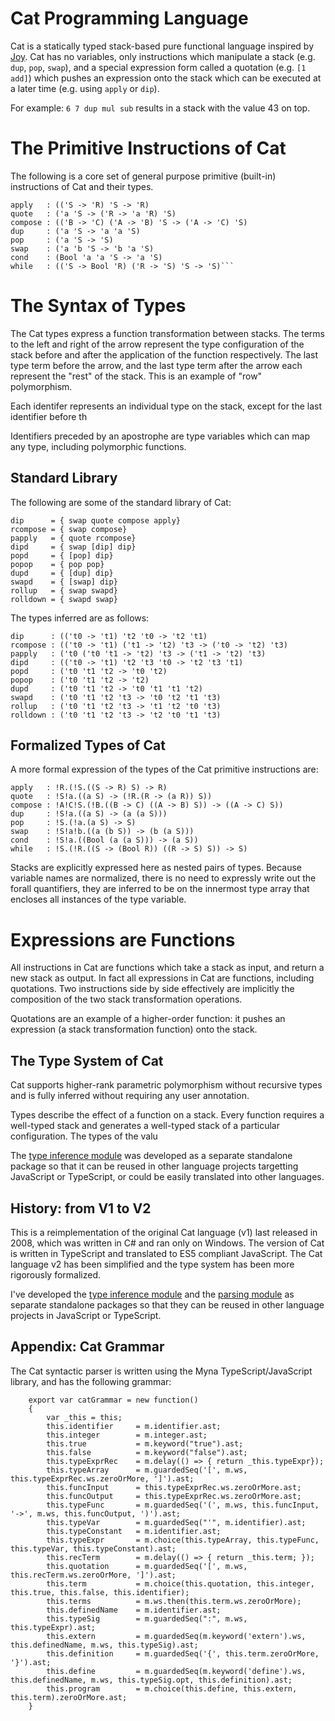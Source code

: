 # Cat Programming Language 

Cat is a statically typed stack-based pure functional language inspired by [Joy](https://en.wikipedia.org/wiki/Joy_(programming_language)). Cat has no variables, only instructions which manipulate a stack (e.g. `dup`, `pop`, `swap`), and a special expression form called a quotation (e.g. `[1 add]`) which pushes an expression onto the stack which can be executed at a later time (e.g. using `apply` or `dip`). 

For example: `6 7 dup mul sub` results in a stack with the value 43 on top. 

# The Primitive Instructions of Cat

The following is a core set of general purpose primitive (built-in) instructions of Cat and their types.

```
apply   : (('S -> 'R) 'S -> 'R)
quote   : ('a 'S -> ('R -> 'a 'R) 'S)
compose : (('B -> 'C) ('A -> 'B) 'S -> ('A -> 'C) 'S)
dup     : ('a 'S -> 'a 'a 'S)
pop     : ('a 'S -> 'S)
swap    : ('a 'b 'S -> 'b 'a 'S)
cond    : (Bool 'a 'a 'S -> 'a 'S)
while   : (('S -> Bool 'R) ('R -> 'S) 'S -> 'S)```
```

# The Syntax of Types

The Cat types express a function transformation between stacks. The terms to the left and right of the arrow represent the type configuration of the stack before and after the application of the function respectively. The last type term before the arrow, and the last type term after the arrow each represent the "rest" of the stack. This is an example of "row" polymorphism.  

Each identifer represents an individual type on the stack, except for the last identifier before th

Identifiers preceded by an apostrophe are type variables which can map any type, including polymorphic functions. 

## Standard Library 

The following are some of the standard library of Cat:

```
dip      = { swap quote compose apply}
rcompose = { swap compose}
papply   = { quote rcompose}
dipd     = { swap [dip] dip}
popd     = { [pop] dip}
popop    = { pop pop}
dupd     = { [dup] dip}
swapd    = { [swap] dip}
rollup   = { swap swapd}
rolldown = { swapd swap}
```

The types inferred are as follows: 

```
dip	     : (('t0 -> 't1) 't2 't0 -> 't2 't1) 
rcompose : (('t0 -> 't1) ('t1 -> 't2) 't3 -> ('t0 -> 't2) 't3) 
papply   : ('t0 ('t0 't1 -> 't2) 't3 -> ('t1 -> 't2) 't3) 
dipd     : (('t0 -> 't1) 't2 't3 't0 -> 't2 't3 't1) 
popd     : ('t0 't1 't2 -> 't0 't2) 
popop    : ('t0 't1 't2 -> 't2) 
dupd     : ('t0 't1 't2 -> 't0 't1 't1 't2) 
swapd    : ('t0 't1 't2 't3 -> 't0 't2 't1 't3) 
rollup   : ('t0 't1 't2 't3 -> 't1 't2 't0 't3) 
rolldown : ('t0 't1 't2 't3 -> 't2 't0 't1 't3) 
```

## Formalized Types of Cat

A more formal expression of the types of the Cat primitive instructions are:

```
apply   : !R.(!S.((S -> R) S) -> R)
quote   : !S!a.((a S) -> (!R.(R -> (a R)) S))
compose : !A!C!S.(!B.((B -> C) ((A -> B) S)) -> ((A -> C) S))
dup     : !S!a.((a S) -> (a (a S)))
pop     : !S.(!a.(a S) -> S)
swap    : !S!a!b.((a (b S)) -> (b (a S)))
cond    : !S!a.((Bool (a (a S))) -> (a S))
while   : !S.(!R.((S -> (Bool R)) ((R -> S) S)) -> S)
```

Stacks are explicitly expressed here as nested pairs of types. Because variable names are normalized, there is no need to expressly write out the forall quantifiers, they are inferred to be on the innermost type array that encloses all instances of the type variable. 

# Expressions are Functions

All instructions in Cat are functions which take a stack as input, and return a new stack as output. In fact all expressions in Cat are functions, including quotations. Two instructions side by side effectively are implicitly the composition of the two stack transformation operations. 

Quotations are an example of a higher-order function: it pushes an expression (a stack transformation function) onto the stack. 

## The Type System of Cat 

Cat supports higher-rank parametric polymorphism without recursive types and is fully inferred without requiring any user annotation. 

Types describe the effect of a function on a stack. Every function requires a well-typed stack and generates a well-typed stack of a particular configuration. The types of the valu

The [type inference module](https://github.com/cdiggins/type-inference) was developed as a separate standalone package so that it can be reused in other language projects targetting JavaScript or TypeScript, or could be easily translated into other languages. 

## History: from V1 to V2

This is a reimplementation of the original Cat language (v1) last released in 2008, which was written in C# and ran only on Windows. The version of Cat is written in TypeScript and translated to ES5 compliant JavaScript. The Cat language v2 has been simplified and the type system has been more rigorously formalized. 

I've developed the [type inference module](https://github.com/cdiggins/type-inference) and the [parsing module](https://github.com/cdiggins/myna-parser) as separate standalone packages so that they can be reused in other language projects in JavaScript or TypeScript.

## Appendix: Cat Grammar

The Cat syntactic parser is written using the Myna TypeScript/JavaScript library, and has the following grammar:

```
    export var catGrammar = new function() 
    {
        var _this = this;
        this.identifier     = m.identifier.ast;
        this.integer        = m.integer.ast;
        this.true           = m.keyword("true").ast;
        this.false          = m.keyword("false").ast;
        this.typeExprRec    = m.delay(() => { return _this.typeExpr});
        this.typeArray      = m.guardedSeq('[', m.ws, this.typeExprRec.ws.zeroOrMore, ']').ast;
        this.funcInput      = this.typeExprRec.ws.zeroOrMore.ast;
        this.funcOutput     = this.typeExprRec.ws.zeroOrMore.ast;
        this.typeFunc       = m.guardedSeq('(', m.ws, this.funcInput, '->', m.ws, this.funcOutput, ')').ast;
        this.typeVar        = m.guardedSeq("'", m.identifier).ast;
        this.typeConstant   = m.identifier.ast;
        this.typeExpr       = m.choice(this.typeArray, this.typeFunc, this.typeVar, this.typeConstant).ast;        
        this.recTerm        = m.delay(() => { return _this.term; });
        this.quotation      = m.guardedSeq('[', m.ws, this.recTerm.ws.zeroOrMore, ']').ast;
        this.term           = m.choice(this.quotation, this.integer, this.true, this.false, this.identifier); 
        this.terms          = m.ws.then(this.term.ws.zeroOrMore);
        this.definedName    = m.identifier.ast;
        this.typeSig        = m.guardedSeq(":", m.ws, this.typeExpr).ast;
        this.extern         = m.guardedSeq(m.keyword('extern').ws, this.definedName, m.ws, this.typeSig).ast;
        this.definition     = m.guardedSeq('{', this.term.zeroOrMore, '}').ast;
        this.define         = m.guardedSeq(m.keyword('define').ws, this.definedName, m.ws, this.typeSig.opt, this.definition).ast;
        this.program        = m.choice(this.define, this.extern, this.term).zeroOrMore.ast;
    }    
```
